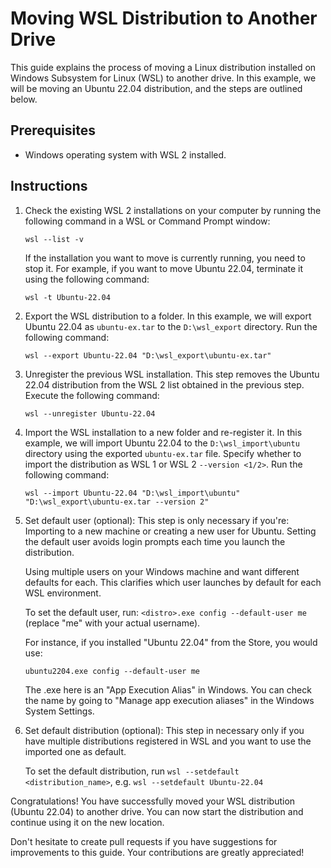 # Moving WSL Distribution to Another Drive

This guide explains the process of moving a Linux distribution installed on Windows Subsystem for Linux (WSL) to another drive. In this example, we will be moving an Ubuntu 22.04 distribution, and the steps are outlined below.

## Prerequisites

- Windows operating system with WSL 2 installed.

## Instructions

1. Check the existing WSL 2 installations on your computer by running the following command in a WSL or Command Prompt window:

   ```
   wsl --list -v
   ```

   If the installation you want to move is currently running, you need to stop it. For example, if you want to move Ubuntu 22.04, terminate it using the following command:

   ```
   wsl -t Ubuntu-22.04
   ```

2. Export the WSL distribution to a folder. In this example, we will export Ubuntu 22.04 as `ubuntu-ex.tar` to the `D:\wsl_export` directory. Run the following command:

   ```
   wsl --export Ubuntu-22.04 "D:\wsl_export\ubuntu-ex.tar"
   ```

3. Unregister the previous WSL installation. This step removes the Ubuntu 22.04 distribution from the WSL 2 list obtained in the previous step. Execute the following command:

   ```
   wsl --unregister Ubuntu-22.04
   ```

4. Import the WSL installation to a new folder and re-register it. In this example, we will import Ubuntu 22.04 to the `D:\wsl_import\ubuntu` directory using the exported `ubuntu-ex.tar` file. Specify whether to import the distribution as WSL 1 or WSL 2 `--version <1/2>`. Run the following command:

   ```
   wsl --import Ubuntu-22.04 "D:\wsl_import\ubuntu" "D:\wsl_export\ubuntu-ex.tar --version 2"
   ```

5. Set default user (optional): This step is only necessary if you're:
   Importing to a new machine or creating a new user for Ubuntu. Setting the default user avoids login prompts each time you launch the distribution.

   Using multiple users on your Windows machine and want different defaults for each. This clarifies which user launches by default for each WSL environment.

   To set the default user, run: `<distro>.exe config --default-user me` (replace "me" with your actual username).

   For instance, if you installed "Ubuntu 22.04" from the Store, you would use:
   ```
   ubuntu2204.exe config --default-user me
   ```
   
   The .exe here is an "App Execution Alias" in Windows. You can check the name by going to "Manage app execution aliases" in the Windows System Settings.


6. Set default distribution (optional): This step in necessary only if you have multiple distributions registered in WSL and you want to use the imported one as default.

   To set the default distribution, run `wsl --setdefault <distribution_name>`, e.g. `wsl --setdefault Ubuntu-22.04`
   

Congratulations! You have successfully moved your WSL distribution (Ubuntu 22.04) to another drive. You can now start the distribution and continue using it on the new location.

Don't hesitate to create pull requests if you have suggestions for improvements to this guide. Your contributions are greatly appreciated!
